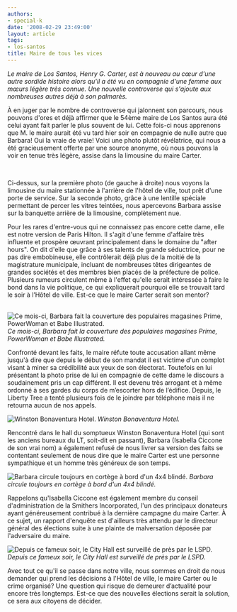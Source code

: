 ```yaml
---
authors:
- special-k
date: '2008-02-29 23:49:00'
layout: article
tags:
- los-santos
title: Maire de tous les vices
---
```



_Le maire de Los Santos, Henry G. Carter, est à nouveau au cœur d'une autre sordide histoire alors qu'il a été vu en compagnie d'une femme aux mœurs légère très connue. Une nouvelle controverse qui s'ajoute aux nombreuses autres déjà à son palmarès._

À en juger par le nombre de controverse qui jalonnent son parcours, nous pouvons d'ores et déjà affirmer que le 54ème maire de Los Santos aura été celui ayant fait parler le plus souvent de lui. Cette fois-ci nous apprenons que M. le maire aurait été vu tard hier soir en compagnie de nulle autre que Barbara! Oui la vraie de vraie! Voici une photo plutôt révélatrice, qui nous a été gracieusement offerte par une source anonyme, où nous pouvons la voir en tenue très légère, assise dans la limousine du maire Carter.

![]()
![]()

Ci-dessus, sur la première photo (de gauche à droite) nous voyons la limousine du maire stationnée à l'arrière de l'hôtel de ville, tout prêt d'une porte de service. Sur la seconde photo, grâce à une lentille spéciale permettant de percer les vitres teintées, nous apercevons Barbara assise sur la banquette arrière de la limousine, complètement nue.

Pour les rares d'entre-vous qui ne connaissez pas encore cette dame, elle est notre version de Paris Hilton. Il s'agit d'une femme d'affaire très influente et prospère œuvrant principalement dans le domaine du "after hours". On dit d'elle que grâce à ses talents de grande séductrice, pour ne pas dire embobineuse, elle contrôlerait déjà plus de la moitié de la magistrature municipale, incluant de nombreuses têtes dirigeantes de grandes sociétés et des membres bien placés de la préfecture de police. Plusieurs rumeurs circulent même à l'effet qu'elle serait intéressée à faire le bond dans la vie politique, ce qui expliquerait pourquoi elle se trouvait tard le soir à l’Hôtel de ville. Est-ce que le maire Carter serait son mentor?

![]()
![]()
![Ce mois-ci, Barbara fait la couverture des populaires magasines Prime, PowerWoman et Babe Illustrated.]()
_Ce mois-ci, Barbara fait la couverture des populaires magasines Prime, PowerWoman et Babe Illustrated._

Confronté devant les faits, le maire réfute toute accusation allant même jusqu'à dire que depuis le début de son mandat il est victime d'un complot visant à miner sa crédibilité aux yeux de son électorat. Toutefois en lui présentant la photo prise de lui en compagnie de cette dame le discours a soudainement pris un cap différent. Il est devenu très arrogant et à même ordonné à ses gardes du corps de m’escorter hors de l’édifice. Depuis, le Liberty Tree a tenté plusieurs fois de le joindre par téléphone mais il ne retourna aucun de nos appels.

![Winston Bonaventura Hotel.]()
_Winston Bonaventura Hotel._

Rencontré dans le hall du somptueux Winston Bonaventura Hotel (qui sont les anciens bureaux du LT, soit-dit en passant), Barbara (Isabella Ciccone de son vrai nom) a également refusé de nous livrer sa version des faits se contentant seulement de nous dire que le maire Carter est une personne sympathique et un homme très généreux de son temps.

![Barbara circule toujours en cortège à bord d'un 4x4 blindé.]()
_Barbara circule toujours en cortège à bord d'un 4x4 blindé._

Rappelons qu'Isabella Ciccone est également membre du conseil d'administration de la Smithers Incorporated, l'un des principaux donateurs ayant généreusement contribué à la dernière campagne du maire Carter. À ce sujet, un rapport d'enquête est d'ailleurs très attendu par le directeur général des élections suite à une plainte de malversation déposée par l'adversaire du maire.

![Depuis ce fameux soir, le City Hall est surveillé de près par le LSPD.]()
_Depuis ce fameux soir, le City Hall est surveillé de près par le LSPD._

Avec tout ce qu'il se passe dans notre ville, nous sommes en droit de nous demander qui prend les décisions à l'Hôtel de ville, le maire Carter ou le crime organisé? Une question qui risque de demeurer d’actualité pour encore très longtemps. Est-ce que des nouvelles élections serait la solution, ce sera aux citoyens de décider.